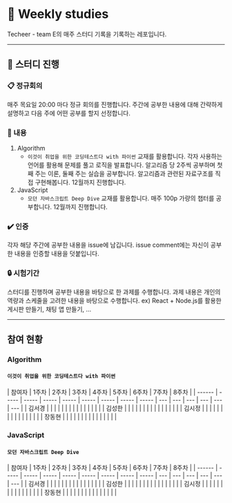 # :book: Weekly studies

Techeer - team E의 매주 스터디 기록을 기록하는 레포입니다.

---

## :mega: 스터디 진행

### :clipboard: 정규회의

매주 목요일 20:00 마다 정규 회의를 진행합니다. 주간에 공부한 내용에 대해 간략하게 설명하고 다음 주에 어떤 공부를 할지 선정합니다.

### :pencil: 내용

1. Algorithm
   - `이것이 취업을 위한 코딩테스트다 with 파이썬` 교재를 활용합니다. 각자 사용하는 언어를 활용해 문제를 풀고 로직을 발표합니다. 알고리즘 당 2주씩 공부하며 첫째 주는 이론, 둘째 주는 실습을 공부합니다. 알고리즘과 관련된 자료구조를 직접 구현해봅니다. 12월까지 진행합니다.
2. JavaScript
   - `모던 자바스크립트 Deep Dive` 교재를 활용합니다. 매주 100p 가량의 챕터를 공부합니다. 12월까지 진행합니다.

### :heavy_check_mark: 인증

각자 해당 주간에 공부한 내용을 issue에 남깁니다. issue comment에는 자신이 공부한 내용을 인증할 내용을 덧붙입니다.

### :lock: 시험기간

스터디를 진행하며 공부한 내용을 바탕으로 한 과제를 수행합니다. 과제 내용은 개인의 역량과 스케줄을 고려한 내용을 바탕으로 수행합니다. ex) React + Node.js를 활용한 게시판 만들기, 채팅 앱 만들기, ...

---

## 참여 현황

### Algorithm

#### `이것이 취업을 위한 코딩테스트다 with 파이썬`

| 참여자 | 1주차 | 2주차 | 3주차 | 4주차 | 5주차 | 6주차 | 7주차 | 8주차 |
| ------ | ----- | ----- | ----- | ----- | ----- | ----- | ----- | ----- | --- | --- | --- | --- | --- | --- |
| 김서경 |       |       |       |       |       |       |       |       |     |     |     |     |     |     |
| 김성한 |       |       |       |       |       |       |       |       |     |     |     |     |     |     |
| 김시정 |       |       |       |       |       |       |       |       |     |     |     |     |     |     |
| 장동현 |       |       |       |       |       |       |       |       |     |     |     |     |     |     |

### JavaScript

#### `모던 자바스크립트 Deep Dive`

| 참여자 | 1주차 | 2주차 | 3주차 | 4주차 | 5주차 | 6주차 | 7주차 | 8주차 |
| ------ | ----- | ----- | ----- | ----- | ----- | ----- | ----- | ----- | --- | --- | --- | --- | --- | --- |
| 김서경 |       |       |       |       |       |       |       |       |     |     |     |     |     |     |
| 김성한 |       |       |       |       |       |       |       |       |     |     |     |     |     |     |
| 김시정 |       |       |       |       |       |       |       |       |     |     |     |     |     |     |
| 장동현 |       |       |       |       |       |       |       |       |     |     |     |     |     |     |
